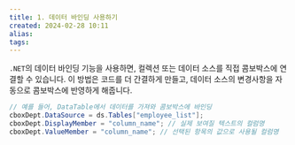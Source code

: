 ```yaml
---
title: 1. 데이터 바인딩 사용하기
created: 2024-02-28 10:11
alias:
tags:
---
```

`.NET`의 데이터 바인딩 기능을 사용하면, 컬렉션 또는 데이터 소스를 직접 콤보박스에 연결할 수 있습니다. 이 방법은 코드를 더 간결하게 만들고, 데이터 소스의 변경사항을 자동으로 콤보박스에 반영하게 해줍니다.

```csharp
// 예를 들어, DataTable에서 데이터를 가져와 콤보박스에 바인딩
cboxDept.DataSource = ds.Tables["employee_list"];
cboxDept.DisplayMember = "column_name"; // 실제 보여질 텍스트의 컬럼명
cboxDept.ValueMember = "column_name"; // 선택된 항목의 값으로 사용될 컬럼명
```
